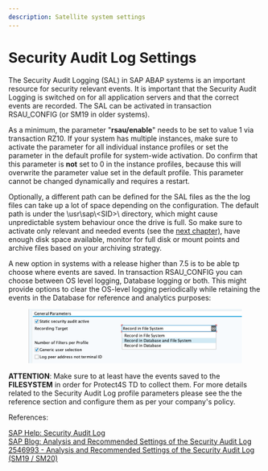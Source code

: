 ```yaml
---
description: Satellite system settings
---
```


# Security Audit Log Settings

The Security Audit Logging (SAL) in SAP ABAP systems is an important resource for security relevant events. It is important that the Security Audit Logging is switched on for all application servers and that the correct events are recorded. The SAL can be activated in transaction RSAU\_CONFIG (or SM19 in older systems).

As a minimum, the parameter "**rsau/enable**" needs to be set to value 1 via transaction RZ10. If your system has multiple instances, make sure to activate the parameter for all individual instance profiles or set the parameter in the default profile for system-wide activation. Do confirm that this parameter is **not** set to 0 in the instance profiles, because this will overwrite the parameter value set in the default profile. This parameter cannot be changed dynamically and requires a restart.

Optionally, a different path can be defined for the SAL files as the the log files can take up a lot of space depending on the configuration. The default path is under the \usr\sap\\\<SID>\ directory, which might cause unpredictable system behaviour once the drive is full. So make sure to activate only relevant and needed events (see the [next chapter)](audit-event-ids-to-record.md), have enough disk space available, monitor for full disk or mount points and archive files based on your archiving strategy.

A new option in systems with a release higher than 7.5 is to be able tp choose where events are saved. In transaction RSAU\_CONFIG you can choose between OS level logging, Database logging or both. This might provide options to clear the OS-level logging periodically while retaining the events in the Database for reference and analytics purposes: &#x20;

<figure><img src="../../../.gitbook/assets/image (1) (1).png" alt=""><figcaption></figcaption></figure>

**ATTENTION**: Make sure to at least have the events saved to the **FILESYSTEM** in order for Protect4S TD to collect them. For more details related to the Security Audit Log profile parameters please see the the reference section and configure them as per your company's policy.

References:

[SAP Help: Security Audit Log](https://help.sap.com/docs/SAP\_NETWEAVER\_700/12b9c3746c53101486a59afda7426260/c769bcb7f36611d3a6510000e835363f.html)\
[SAP Blog: Analysis and Recommended Settings of the Security Audit Log](https://blogs.sap.com/2014/12/11/analysis-and-recommended-settings-of-the-security-audit-log-sm19-sm20/)\
[2546993 - Analysis and Recommended Settings of the Security Audit Log (SM19 / SM20)](https://launchpad.support.sap.com/#/notes/2546993)
